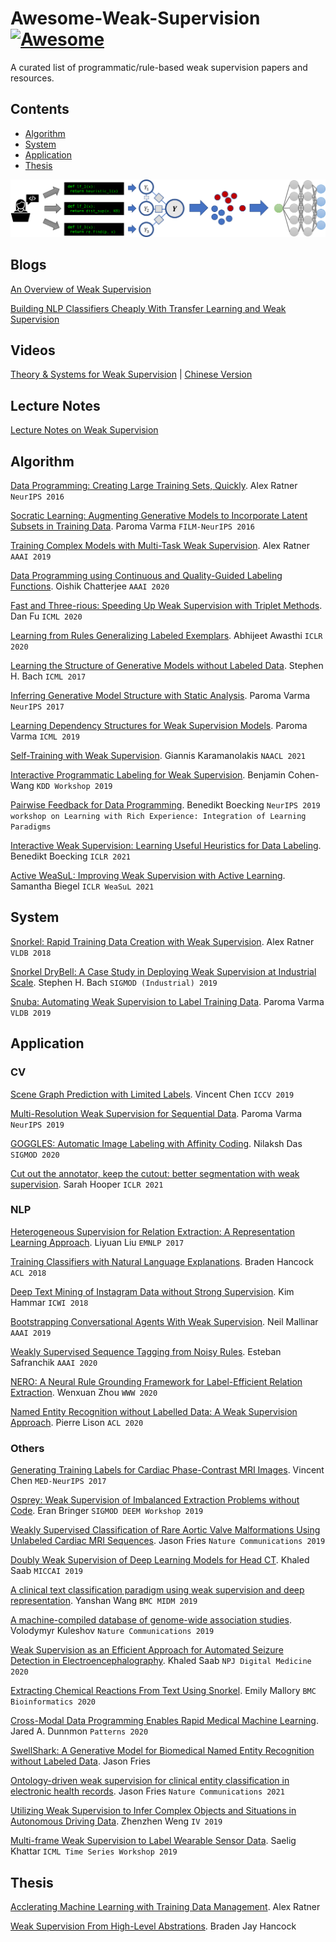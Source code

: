 # Awesome-Weak-Supervision [![Awesome](https://cdn.rawgit.com/sindresorhus/awesome/d7305f38d29fed78fa85652e3a63e154dd8e8829/media/badge.svg)](https://github.com/sindresorhus/awesome)
A curated list of programmatic/rule-based weak supervision papers and resources.

## Contents
 - [Algorithm](#Algorithm)
 - [System](#Systems)
 - [Application](#Application)
 - [Thesis](#Thesis)

![An overview of weak supervision](https://github.com/JieyuZ2/Awesome-Programmatic-Weak-Supervision/blob/main/ws.png)


## Blogs
[An Overview of Weak Supervision](https://www.snorkel.org/blog/weak-supervision)

[Building NLP Classifiers Cheaply With Transfer Learning and Weak Supervision](https://medium.com/sculpt/a-technique-for-building-nlp-classifiers-efficiently-with-transfer-learning-and-weak-supervision-a8e2f21ca9c8)

## Videos
[Theory & Systems for Weak Supervision](https://www.youtube.com/watch?v=CR1g2-ZqswE) | [Chinese Version](https://www.bilibili.com/video/BV1wV411H7AS)

## Lecture Notes
[Lecture Notes on Weak Supervision](http://narimanfarsad.com/cps803/docs/weak_supervision_notes.pdf)

## Algorithm
[Data Programming: Creating Large Training Sets, Quickly](https://arxiv.org/abs/1605.07723). Alex Ratner ```NeurIPS 2016```

[Socratic Learning: Augmenting Generative Models to Incorporate Latent Subsets in Training Data](https://arxiv.org/abs/1610.08123). Paroma Varma ```FILM-NeurIPS 2016```

[Training Complex Models with Multi-Task Weak Supervision](https://arxiv.org/abs/1810.02840). Alex Ratner ```AAAI 2019```

[Data Programming using Continuous and Quality-Guided Labeling Functions](https://arxiv.org/abs/1911.09860). Oishik Chatterjee ```AAAI 2020```

[Fast and Three-rious: Speeding Up Weak Supervision with Triplet Methods](https://arxiv.org/abs/2002.11955). Dan Fu ```ICML 2020```

[Learning from Rules Generalizing Labeled Exemplars](https://arxiv.org/abs/2004.06025). Abhijeet Awasthi ```ICLR 2020```

[Learning the Structure of Generative Models without Labeled Data](https://arxiv.org/abs/1703.00854). Stephen H. Bach ```ICML 2017```

[Inferring Generative Model Structure with Static Analysis](https://papers.nips.cc/paper/2017/file/cedebb6e872f539bef8c3f919874e9d7-Paper.pdf). Paroma Varma ```NeurIPS 2017```

[Learning Dependency Structures for Weak Supervision Models](https://arxiv.org/abs/1709.01643). Paroma Varma ```ICML 2019```

[Self-Training with Weak Supervision](https://arxiv.org/abs/2104.05514). Giannis Karamanolakis ```NAACL 2021```

[Interactive Programmatic Labeling for Weak Supervision](https://bencw99.github.io/files/kdd2019_dcclworkshop.pdf). Benjamin Cohen-Wang ```KDD Workshop 2019```

[Pairwise Feedback for Data Programming](https://arxiv.org/abs/1912.07685). Benedikt Boecking ```NeurIPS 2019 workshop on Learning with Rich Experience: Integration of Learning Paradigms```

[Interactive Weak Supervision: Learning Useful Heuristics for Data Labeling](https://arxiv.org/abs/2012.06046). Benedikt Boecking ```ICLR 2021```

[Active WeaSuL: Improving Weak Supervision with Active Learning](https://arxiv.org/abs/2104.14847). Samantha Biegel ```ICLR WeaSuL 2021```

## System
[Snorkel: Rapid Training Data Creation with Weak Supervision](https://arxiv.org/abs/1711.10160). Alex Ratner ```VLDB 2018```

[Snorkel DryBell: A Case Study in Deploying Weak Supervision at Industrial Scale](https://arxiv.org/abs/1812.00417). Stephen H. Bach ```SIGMOD (Industrial) 2019```

[Snuba: Automating Weak Supervision to Label Training Data](http://www.vldb.org/pvldb/vol12/p223-varma.pdf). Paroma Varma ```VLDB 2019```

## Application

### CV
[Scene Graph Prediction with Limited Labels](https://arxiv.org/pdf/1904.11622.pdf). Vincent Chen ```ICCV 2019```

[Multi-Resolution Weak Supervision for Sequential Data](https://arxiv.org/pdf/1910.09505.pdf). Paroma Varma ```NeurIPS 2019```

[GOGGLES: Automatic Image Labeling with Affinity Coding](https://arxiv.org/abs/1903.04552). Nilaksh Das ```SIGMOD 2020```

[Cut out the annotator, keep the cutout: better segmentation with weak supervision](https://openreview.net/pdf?id=bjkX6Kzb5H). Sarah Hooper ```ICLR 2021```

### NLP
[Heterogeneous Supervision for Relation Extraction: A Representation Learning Approach](https://arxiv.org/abs/1707.00166). Liyuan Liu ```EMNLP 2017```

[Training Classifiers with Natural Language Explanations](https://arxiv.org/abs/1805.03818). Braden Hancock ```ACL 2018```

[Deep Text Mining of Instagram Data without Strong Supervision](https://ieeexplore.ieee.org/abstract/document/8609589/authors#authors). Kim Hammar ```ICWI 2018```

[Bootstrapping Conversational Agents With Weak Supervision](https://arxiv.org/pdf/1812.06176.pdf). Neil Mallinar ```AAAI 2019```

[Weakly Supervised Sequence Tagging from Noisy Rules](http://cs.brown.edu/people/sbach/files/safranchik-aaai20.pdf). Esteban Safranchik ```AAAI 2020```

[NERO: A Neural Rule Grounding Framework for Label-Efficient Relation Extraction](https://arxiv.org/abs/1909.02177). Wenxuan Zhou ```WWW 2020```

[Named Entity Recognition without Labelled Data: A Weak Supervision Approach](https://arxiv.org/abs/2004.14723). Pierre Lison ```ACL 2020```


### Others
[Generating Training Labels for Cardiac Phase-Contrast MRI Images](https://www.paroma.xyz/). Vincent Chen ```MED-NeurIPS 2017```

[Osprey: Weak Supervision of Imbalanced Extraction Problems without Code](https://ajratner.github.io/assets/papers/Osprey_DEEM.pdf). Eran Bringer ```SIGMOD DEEM Workshop 2019```

[Weakly Supervised Classification of Rare Aortic Valve Malformations Using Unlabeled Cardiac MRI Sequences](https://jdunnmon.github.io/mri_biorxiv.pdf). Jason Fries ```Nature Communications 2019```

[Doubly Weak Supervision of Deep Learning Models for Head CT](https://link.springer.com/chapter/10.1007/978-3-030-32248-9_90). Khaled Saab ```MICCAI 2019```

[A clinical text classification paradigm using weak supervision and deep representation](https://bmcmedinformdecismak.biomedcentral.com/articles/10.1186/s12911-018-0723-6). Yanshan Wang ```BMC MIDM 2019```

[A machine-compiled database of genome-wide association studies](https://www.nature.com/articles/s41467-019-11026-x). Volodymyr Kuleshov ```Nature Communications 2019```

[Weak Supervision as an Efficient Approach for Automated Seizure Detection in Electroencephalography](https://jdunnmon.github.io/ndm-final.pdf). Khaled Saab ```NPJ Digital Medicine 2020```

[Extracting Chemical Reactions From Text Using Snorkel](https://bmcbioinformatics.biomedcentral.com/articles/10.1186/s12859-020-03542-1). Emily Mallory ```BMC Bioinformatics 2020```

[Cross-Modal Data Programming Enables Rapid Medical Machine Learning](https://arxiv.org/abs/1709.01643). Jared A. Dunnmon ```Patterns 2020```

[SwellShark: A Generative Model for Biomedical Named Entity Recognition without Labeled Data](https://arxiv.org/abs/1704.06360). Jason Fries

[Ontology-driven weak supervision for clinical entity classification in electronic health records](https://arxiv.org/abs/2008.01972). Jason Fries ```Nature Communications 2021```

[Utilizing Weak Supervision to Infer Complex Objects and Situations in Autonomous Driving Data](https://ieeexplore.ieee.org/abstract/document/8814147). Zhenzhen Weng ```IV 2019```

[Multi-frame Weak Supervision to Label Wearable Sensor Data](http://roseyu.com/time-series-workshop/submissions/2019/timeseries-ICML19_paper_44.pdf). Saelig Khattar ```ICML Time Series Workshop 2019```


## Thesis
[Acclerating Machine Learning with Training Data Management](https://ajratner.github.io/assets/papers/thesis.pdf). Alex Ratner

[Weak Supervision From High-Level Abstrations](https://stacks.stanford.edu/file/druid:ns523jd4552/hancock_dissertation_vsubmission-augmented.pdf). Braden Jay Hancock
